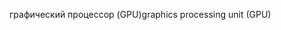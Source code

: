 <span data-ttu-id="b083f-101">графический процессор (GPU)</span><span class="sxs-lookup"><span data-stu-id="b083f-101">graphics processing unit (GPU)</span></span>